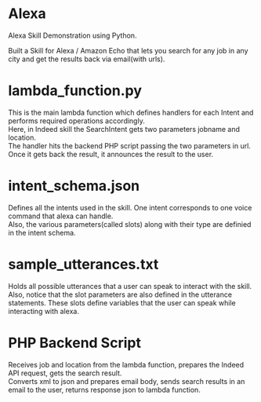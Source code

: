 # Alexa

Alexa Skill Demonstration using Python.

Built a Skill for Alexa / Amazon Echo that lets you search for any job in any city and get the results back via email(with urls).

# lambda_function.py
This is the main lambda function which defines handlers for each Intent and performs required operations accordingly.<br>
Here, in Indeed skill the SearchIntent gets two parameters jobname and location.<br>
The handler hits the backend PHP script passing the two parameters in url.<br>
Once it gets back the result, it announces the result to the user.

# intent_schema.json
Defines all the intents used in the skill. One intent corresponds to one voice command that alexa can handle.<br>
Also, the various parameters(called slots) along with their type are definied in the intent schema.

# sample_utterances.txt
Holds all possible utterances that a user can speak to interact with the skill. Also, notice that the slot parameters are also defined in the utterance statements. These slots define variables that the user can speak while interacting with alexa.

# PHP Backend Script
Receives job and location from the lambda function, prepares the Indeed API request, gets the search result.<br>
Converts xml to json and prepares email body, sends search results in an email to the user, returns response json to lambda function.
